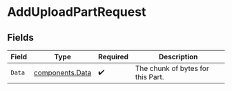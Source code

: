 # AddUploadPartRequest


## Fields

| Field                                              | Type                                               | Required                                           | Description                                        |
| -------------------------------------------------- | -------------------------------------------------- | -------------------------------------------------- | -------------------------------------------------- |
| `Data`                                             | [components.Data](../../models/components/data.md) | :heavy_check_mark:                                 | The chunk of bytes for this Part.<br/>             |